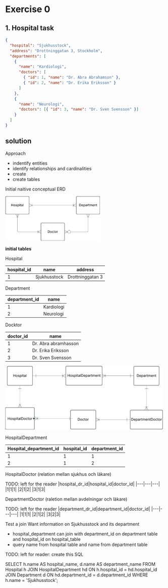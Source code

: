 # Exercise 0

## 1. Hospital task

```json
{
  "hospital": "Sjukhusstock",
  "address": "Drottninggatan 3, Stockholm",
  "departments": [
    {
      "name": "Kardiologi",
      "doctors": [
        { "id": 1, "name": "Dr. Abra Abrahamson" },
        { "id": 2, "name": "Dr. Erika Eriksson" }
      ]
    },
    {
      "name": "Neurologi",
      "doctors": [{ "id": 3, "name": "Dr. Sven Svensson" }]
    }
  ]
}
```

## solution

Approach

- indentify entities
- identify relationships and cardinalities
- create
- create tables

Initial naitive conceptual ERD

<img src = "../../assets/initial_conceptual_model.png" width=300>

**initial tables**

Hospital

| hospital_id | name         | address          |
| ----------- | ------------ | ---------------- |
| 1           | Sjukhusstock | Drottninggatan 3 |

Department

| department_id | name       |
| ------------- | ---------- |
| 1             | Kardiologi |
| 2             | Neurologi  |

Docktor

| doctor_id | name                 |
| --------- | -------------------- |
| 1         | Dr. Abra abramhasson |
| 2         | Dr. Erika Eriksson   |
| 3         | Dr. Sven Svensson    |

<img src = "../../assets/conceptual_hospital.png" width=500>

HospitalDepartment

| Hospital_department_id | hospital_id | department_id |
| ---------------------- | ----------- | ------------- |
| 1                      | 1           | 1             |
| 2                      | 1           | 2             |

HospitalDoctor
(relation mellan sjukhus och läkare)

TODO: left for the reader
|hospital_dr_id|hospital_id|doctor_id|
|---|---|---|
|1|1|1|
|2|1|2|
|3|1|3|

DepartmentDoctor
(raletion mellan avdelningar och läkare)

TODO: left for the reader
|department_dr_id|department_id|doctor_id|
|---|---|---|
|1|1|1|
|2|1|2|
|3|2|3|

Test a join
Want information on Sjukhusstock and its department

- hospital_department can join with department_id on department table and hospital_id on hospital_table
- query name from hospital table and name from department table

TODO: left for reader: create this SQL

SELECT h.name AS hospital_name, d.name AS department_name FROM Hospital h
JOIN HospitalDepartment hd ON h.hospital_id = hd.hospital_id JOIN Department d ON hd.department_id = d.department_id WHERE h.name = 'Sjukhusstock';
